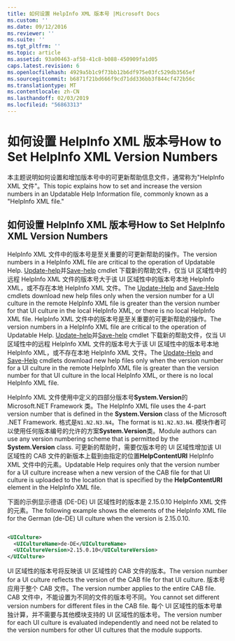 ```yaml
---
title: 如何设置 HelpInfo XML 版本号 |Microsoft Docs
ms.custom: ''
ms.date: 09/12/2016
ms.reviewer: ''
ms.suite: ''
ms.tgt_pltfrm: ''
ms.topic: article
ms.assetid: 93a00463-af58-41c8-b088-450909fa1d05
caps.latest.revision: 6
ms.openlocfilehash: 4929a5b1c9f73bb12b6df975e03fc529db3565ef
ms.sourcegitcommit: b6871f21bd666f9cd71dd336bb3f844cf472b56c
ms.translationtype: MT
ms.contentlocale: zh-CN
ms.lasthandoff: 02/03/2019
ms.locfileid: "56863313"
---
```

# <a name="how-to-set-helpinfo-xml-version-numbers"></a><span data-ttu-id="74a8e-102">如何设置 HelpInfo XML 版本号</span><span class="sxs-lookup"><span data-stu-id="74a8e-102">How to Set HelpInfo XML Version Numbers</span></span>

<span data-ttu-id="74a8e-103">本主题说明如何设置和增加版本号中的可更新帮助信息文件，通常称为"HelpInfo XML 文件"。</span><span class="sxs-lookup"><span data-stu-id="74a8e-103">This topic explains how to set and increase the version numbers in an Updatable Help Information file, commonly known as a "HelpInfo XML file."</span></span>

## <a name="how-to-set-helpinfo-xml-version-numbers"></a><span data-ttu-id="74a8e-104">如何设置 HelpInfo XML 版本号</span><span class="sxs-lookup"><span data-stu-id="74a8e-104">How to Set HelpInfo XML Version Numbers</span></span>

<span data-ttu-id="74a8e-105">HelpInfo XML 文件中的版本号是至关重要的可更新帮助的操作。</span><span class="sxs-lookup"><span data-stu-id="74a8e-105">The version numbers in a HelpInfo XML file are critical to the operation of Updatable Help.</span></span> <span data-ttu-id="74a8e-106">[Update-help](/powershell/module/Microsoft.PowerShell.Core/Update-Help)并[Save-help](/powershell/module/Microsoft.PowerShell.Core/Update-Help) cmdlet 下载新的帮助文件，仅当 UI 区域性中的远程 HelpInfo XML 文件的版本号大于该 UI 区域性中的版本号本地 HelpInfo XML，或不存在本地 HelpInfo XML 文件。</span><span class="sxs-lookup"><span data-stu-id="74a8e-106">The [Update-Help](/powershell/module/Microsoft.PowerShell.Core/Update-Help) and [Save-Help](/powershell/module/Microsoft.PowerShell.Core/Update-Help) cmdlets download new help files only when the version number for a UI culture in the remote HelpInfo XML file is greater than the version number for that UI culture in the local HelpInfo XML, or there is no local HelpInfo XML file.</span></span>
<span data-ttu-id="74a8e-107">HelpInfo XML 文件中的版本号是至关重要的可更新帮助的操作。</span><span class="sxs-lookup"><span data-stu-id="74a8e-107">The version numbers in a HelpInfo XML file are critical to the operation of Updatable Help.</span></span> <span data-ttu-id="74a8e-108">[Update-help](/powershell/module/Microsoft.PowerShell.Core/Update-Help)并[Save-help](/powershell/module/Microsoft.PowerShell.Core/Update-Help) cmdlet 下载新的帮助文件，仅当 UI 区域性中的远程 HelpInfo XML 文件的版本号大于该 UI 区域性中的版本号本地 HelpInfo XML，或不存在本地 HelpInfo XML 文件。</span><span class="sxs-lookup"><span data-stu-id="74a8e-108">The [Update-Help](/powershell/module/Microsoft.PowerShell.Core/Update-Help) and [Save-Help](/powershell/module/Microsoft.PowerShell.Core/Update-Help) cmdlets download new help files only when the version number for a UI culture in the remote HelpInfo XML file is greater than the version number for that UI culture in the local HelpInfo XML, or there is no local HelpInfo XML file.</span></span>

<span data-ttu-id="74a8e-109">HelpInfo XML 文件使用中定义的四部分版本号**System.Version**的 Microsoft.NET Framework 类。</span><span class="sxs-lookup"><span data-stu-id="74a8e-109">The HelpInfo XML file uses the 4-part version number that is defined in the **System.Version** class of the Microsoft .NET Framework.</span></span> <span data-ttu-id="74a8e-110">格式是`N1.N2.N3.N4`。</span><span class="sxs-lookup"><span data-stu-id="74a8e-110">The format is `N1.N2.N3.N4`.</span></span> <span data-ttu-id="74a8e-111">模块作者可以使用任何版本编号的允许的方案**System.Version**类。</span><span class="sxs-lookup"><span data-stu-id="74a8e-111">Module authors can use any version numbering scheme that is permitted by the **System.Version** class.</span></span> <span data-ttu-id="74a8e-112">可更新的帮助时，需要仅版本号的 UI 区域性增加该 UI 区域性的 CAB 文件的新版本上载到由指定的位置**HelpContentURI** HelpInfo XML 文件中的元素。</span><span class="sxs-lookup"><span data-stu-id="74a8e-112">Updatable Help requires only that the version number for a UI culture increase when a new version of the CAB file for that UI culture is uploaded to the location that is specified by the **HelpContentURI** element in the HelpInfo XML file.</span></span>

<span data-ttu-id="74a8e-113">下面的示例显示德语 (DE-DE) UI 区域性时的版本是 2.15.0.10 HelpInfo XML 文件的元素。</span><span class="sxs-lookup"><span data-stu-id="74a8e-113">The following example shows the elements of the HelpInfo XML file for the German (de-DE) UI culture when the version is 2.15.0.10.</span></span>

```xml

<UICulture>
  <UICultureName>de-DE</UICultureName>
  <UICultureVersion>2.15.0.10</UICultureVersion>
</UICulture>
```

<span data-ttu-id="74a8e-114">UI 区域性的版本号将反映该 UI 区域性的 CAB 文件的版本。</span><span class="sxs-lookup"><span data-stu-id="74a8e-114">The version number for a UI culture reflects the version of the CAB file for that UI culture.</span></span> <span data-ttu-id="74a8e-115">版本号应用于整个 CAB 文件。</span><span class="sxs-lookup"><span data-stu-id="74a8e-115">The version number applies to the entire CAB file.</span></span> <span data-ttu-id="74a8e-116">CAB 文件中，不能设置为不同的文件的版本号不同。</span><span class="sxs-lookup"><span data-stu-id="74a8e-116">You cannot set different version numbers for different files in the CAB file.</span></span> <span data-ttu-id="74a8e-117">每个 UI 区域性的版本号单独计算，并不需要与其他模块支持的 UI 区域性的版本号。</span><span class="sxs-lookup"><span data-stu-id="74a8e-117">The version number for each UI culture is evaluated independently and need not be related to the version numbers for other UI cultures that the module supports.</span></span>